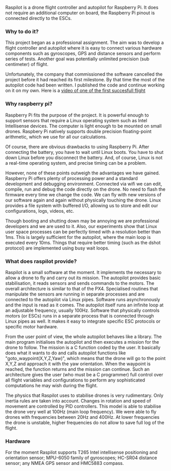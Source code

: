 

Raspilot is a drone flight controller and autopilot for Raspberry
Pi. It does not require an additional computer on board, the Raspberry
Pi pinout is connected directly to the ESCs. 


### Why to do it?

This project began as a professional assignment. The aim was to
develop a flight controller and autopilot where it is easy to connect
various hardware components such as gyroscopes, GPS and distance
sensors and perform series of tests. Another goal was potentially
unlimited precision (sub centimeter) of flight.

Unfortunately, the company that commissioned the software cancelled
the project before it had reached its first milestone. By that time
the most of the autopilot code had been written. I published the code
and continue working on it on my own. Here is a [video of one of the
first succesfull flight](https://www.youtube.com/watch?v=454NIqCr8b4)



### Why raspberry pi?


Raspberry Pi fits the purpose of the project. It is powerful enough to
support sensors that require a Linux operating system such as Intel
Intellisense devices. The computer is light enough to be mounted on
small drones. Raspbery Pi natively supports double precision
floating-point arithmetic, which we use for all our calculations.

Of course, there are obvious drawbacks to using Raspberry Pi. After
connecting the battery, you have to wait until Linux boots. You have
to shut down Linux before you disconnect the battery. And, of course,
Linux is not a real-time operating system, and precise timing can be a
problem.


However, none of these points outweigh the advantages we have
gained. Raspberry Pi offers plenty of processing power and a standard
development and debugging environment. Connected via wifi we can edit,
compile, run and debug the code directly on the drone. No need to
flash the firmware every time we change the code. We can fly with new
versions of our software again and again without physically touching
the drone. Linux provides a file system with buffered I/O, allowing us
to store and edit our configurations, logs, videos, etc.

Though booting and shutting down may be annoying we are professional
developers and we are used to it. Also, our experiments show that
Linux user space processes can be perfectly timed with a resolution
better than 1ms. This is largely sufficient for the autopilot, where
the main loop is executed every 10ms. Things that require better
timing (such as the dshot protocol) are implemented using busy wait
loops.




### What does raspilot provide?

Raspilot is a small software at the moment. It implements the
necessary to allow a drone to fly and carry out its mission.  The
autopilot provides basic stabilisation, it reads sensors and sends
commands to the motors.  The overall architecture is similar to that
of the PX4. Specialised routines that manipulate the sensors are
running in separate processes and are connected to the autopilot via
Linux pipes. Software runs asynchronously and the input is read as it
comes.  The autopilot itself runs an infinite loop at an adjustable
frequency, usually 100Hz. Software that physically controls motors (or
ESCs) runs in a separate process that is connected through Linux pipes
as well. It makes it easy to integrate specific ESC protocols or
specific motor hardware.


From the user point of view, the whole autopilot behaves like a
library. The main program initialises the autopilot and then executes
a mission for the drone to follow.  The mission is a C function coded
by the user. It basically does what it wants to do and calls autopilot
functions like "goto_waypoint(X,Y,Z,Yaw)", which means that the drone
will go to the point X,Y,Z and approach it with the yaw
orientation. When the waypoint is reached, the function returns and
the mission can continue. Such an architecture gives the user (who
must be a C programmer) full control over all flight variables and
configurations to perform any sophisticated computations he may wish
during the flight.

The physics that Raspilot uses to stabilise drones is very
rudimentary. Only inertia rules are taken into account. Changes in
rotation and speed of movement are controlled by PID controllers. This
model is able to stabilise the drone very well at 100Hz (main loop
frequency). We were able to fly drones with frequencies between 20Hz
and 400Hz. At lower frequencies the drone is unstable, higher
frequencies do not allow to save full log of the flight.



### Hardware

For the moment Raspilot supports T265 Intel intellisense positioning
and orientation sensor; MPU-6050 family of gyroscopes; HC-SR04
distance sensor; any NMEA GPS sensor and HMC5883 compass.

